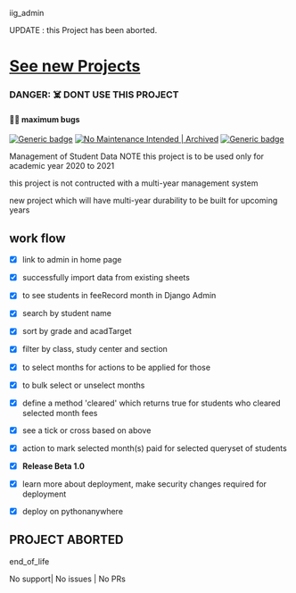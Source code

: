iig_admin

UPDATE :
this Project has been aborted. 

# [See new Projects](https://github.com/aahnik?tab=repositories)

### DANGER: ☠️ DONT USE THIS PROJECT
#### 🐞🐞 maximum bugs


[![Generic badge](https://img.shields.io/badge/maintained-no-RED.svg)](https://aahnik.github.io/)
[![No Maintenance Intended | Archived](http://unmaintained.tech/badge.svg)](https://gitHub.com/aahnik/iig_admin/graphs/commit-activity)
[![Generic badge](https://img.shields.io/badge/bugs-yes-YELLOW.svg)](https://aahnik.github.io/)

Management of Student Data
NOTE this project is to be used only for academic year 2020 to 2021

this project is not contructed with a multi-year management system

new project which will have  multi-year durability to be built for upcoming years


## work flow 

- [x] link to admin in home page
- [x] successfully import data from existing sheets
- [x] to see students in feeRecord month in Django Admin
- [x] search by student name 
- [x] sort by grade and acadTarget
- [x] filter by class, study center and section 
- [x] to select months for actions to be applied for those
- [x] to bulk select or unselect months
- [x] define a method 'cleared' which returns true for students who cleared selected month fees
- [x] see a tick or cross based on above 
- [x] action to mark selected month(s) paid for selected queryset of students
- [x] **Release Beta 1.0**
- [x] learn more about deployment, make security changes required for deployment 
- [x] deploy on pythonanywhere 


## PROJECT ABORTED


end_of_life

No support| No issues | No PRs
